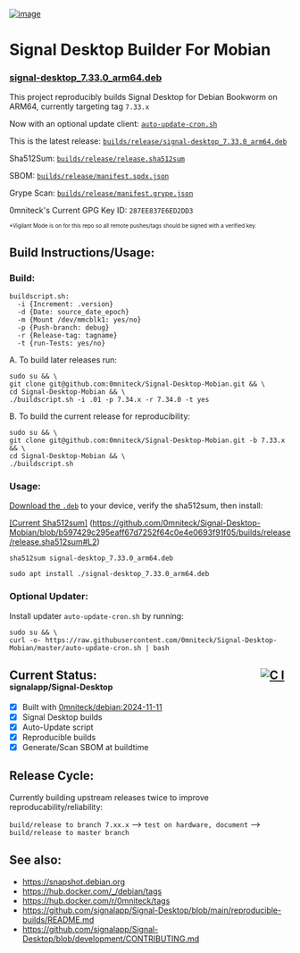[![image](https://github.com/user-attachments/assets/202613c2-97b8-4b54-b72c-6f8e110f0ff4)](https://signal.org)

# Signal Desktop Builder For Mobian
### [signal-desktop_7.33.0_arm64.deb](https://github.com/0mniteck/Signal-Desktop-Mobian/blob/7.33.x/builds/release/signal-desktop_7.33.0_arm64.deb)

This project reproducibly builds Signal Desktop for Debian Bookworm on ARM64, currently targeting tag `7.33.x`

Now with an optional update client: [`auto-update-cron.sh`](https://github.com/0mniteck/Signal-Desktop-Mobian/blob/master/auto-update-cron.sh)

This is the latest release: [`builds/release/signal-desktop_7.33.0_arm64.deb`](https://github.com/0mniteck/Signal-Desktop-Mobian/blob/7.33.x/builds/release/signal-desktop_7.33.0_arm64.deb)

Sha512Sum: [`builds/release/release.sha512sum`](https://github.com/0mniteck/Signal-Desktop-Mobian/blob/7.33.x/builds/release/release.sha512sum)

SBOM: [`builds/release/manifest.spdx.json`](https://github.com/0mniteck/Signal-Desktop-Mobian/blob/7.33.x/builds/release/manifest.spdx.json)

Grype Scan: [`builds/release/manifest.grype.json`](https://github.com/0mniteck/Signal-Desktop-Mobian/blob/7.33.x/builds/release/manifest.grype.json)

0mniteck's Current GPG Key ID: `287EE837E6ED2DD3`

<sup><sup>*Vigilant Mode is on for this repo so all remote pushes/tags should be signed with a verified key.</sup></sup>

## Build Instructions/Usage:

### Build:

```
buildscript.sh:
  -i {Increment: .version}
  -d {Date: source_date_epoch}
  -m {Mount /dev/mmcblk1: yes/no}
  -p {Push-branch: debug}
  -r {Release-tag: tagname}
  -t {run-Tests: yes/no}
```
A. To build later releases run:

```
sudo su && \
git clone git@github.com:0mniteck/Signal-Desktop-Mobian.git && \
cd Signal-Desktop-Mobian && \
./buildscript.sh -i .01 -p 7.34.x -r 7.34.0 -t yes
```

B. To build the current release for reproducibility:

```
sudo su && \
git clone git@github.com:0mniteck/Signal-Desktop-Mobian.git -b 7.33.x && \
cd Signal-Desktop-Mobian && \
./buildscript.sh
```

### Usage:

[Download the `.deb`](https://github.com/0mniteck/Signal-Desktop-Mobian/raw/7.33.x/builds/release/signal-desktop_7.33.0_arm64.deb) to your device, verify the sha512sum, then install:

[[Current Sha512sum]](https://github.com/0mniteck/Signal-Desktop-Mobian/blob/7.33.x/builds/release/release.sha512sum#L2)
(https://github.com/0mniteck/Signal-Desktop-Mobian/blob/b597429c295eaff67d7252f64c0e4e0693f91f05/builds/release/release.sha512sum#L2)

```sha512sum signal-desktop_7.33.0_arm64.deb```

```sudo apt install ./signal-desktop_7.33.0_arm64.deb```

### Optional Updater:

Install updater `auto-update-cron.sh` by running:

```
sudo su && \
curl -o- https://raw.githubusercontent.com/0mniteck/Signal-Desktop-Mobian/master/auto-update-cron.sh | bash
```

## Current Status:‎‎‏‏‎‎ ‎ ‎ ‎ ‎ ‎ ‎ ‎ ‎ ‎ ‎ ‎ ‎ ‎ ‎ ‎ ‎ ‎ ‎ ‎ ‎ ‎ ‎ ‎ ‎ ‎ ‎ ‎ ‎ ‎ ‎ ‎ ‎ ‎ ‎ ‎ ‎ ‎ ‎ ‎ ‎ ‎ ‎ ‎ ‎ ‎ ‎ ‎ ‎ ‎ ‎ ‎ ‎ ‎ ‎ ‎ ‎ ‎ ‎ ‎[![C I](https://github.com/signalapp/Signal-Desktop/actions/workflows/ci.yml/badge.svg)](https://github.com/signalapp/Signal-Desktop/actions/workflows/ci.yml)<sub><sup> signalapp/Signal-Desktop</sup></sub>

* [x] Built with [0mniteck/debian:2024-11-11](https://hub.docker.com/r/0mniteck/tags)
* [x] Signal Desktop builds
* [x] Auto-Update script
* [x] Reproducible builds
* [x] Generate/Scan SBOM at buildtime

## Release Cycle:

Currently building upstream releases twice to improve reproducability/reliability:

`build/release to branch 7.xx.x` --> `test on hardware, document` --> `build/release to master branch`

## See also:

* https://snapshot.debian.org
* https://hub.docker.com/_/debian/tags
* https://hub.docker.com/r/0mniteck/tags
* https://github.com/signalapp/Signal-Desktop/blob/main/reproducible-builds/README.md
* https://github.com/signalapp/Signal-Desktop/blob/development/CONTRIBUTING.md

